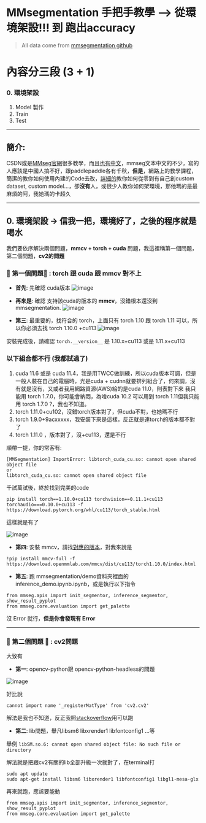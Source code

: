 # MMsegmentation 手把手教學 --> 從環境架設!!! 到 跑出accuracy
> All data come from [mmsegmentation github](https://github.com/open-mmlab/mmsegmentation)



# 內容分三段 (3 + 1)

### 0. 環境架設

1. Model 製作
2. Train
3. Test


---
## 簡介: 

CSDN或是[MMseg官網](https://mmsegmentation.readthedocs.io/en/latest/train.html)很多教學，而且[也有中文](https://github.com/open-mmlab/mmsegmentation/blob/master/README_zh-CN.md)，mmseg文本中文的不少，寫的人應該是中國人搞不好，跟paddlepaddle各有千秋，**但是**，網路上的教學課程，簡潔的教你如何使用內建的Code去改，[詳細的](https://blog.csdn.net/weixin_44044411/article/details/118196847)教你如何從零到有自己創custom dataset, custom model...，卻**沒有**人，或很少人教你如何架環境，那他瑪的是最麻煩的阿，我她瑪的卡超久

--- 

## 0. 環境架設 -> 信我一把，環境好了，之後的程序就是喝水

我們要依序解決兩個問題，**mmcv + torch + cuda** 問題，我這裡稱第一個問題，第二個問題，**cv2的問題**
 
### 🔰 第一個問題🔰 : torch 跟 cuda 跟 mmcv 對不上
* **首先**: 先確認 cuda版本
![image](https://user-images.githubusercontent.com/101493861/170855618-20d36152-684c-4193-8aec-daea79df7c56.png)

* **再來是**: 確認 支持該cuda的版本的 **mmcv**，沒錯根本還沒到mmsegmentation.
![image](https://user-images.githubusercontent.com/101493861/170856422-f49325da-766d-4b1e-b1e5-1e4eabdf0a81.png)


* **第三**: 最重要的，找符合的 torch，上面只有 torch 1.10 跟 torch 1.11 可以，所以你必須去找 torch 1.10.0 +cu113
![image](https://user-images.githubusercontent.com/101493861/170855848-9bc59abe-fe85-433b-a564-a7ead69a1527.png)

安裝完成後，請確認 `torch.__version__` 是 1.10.x+cu113 或是 1.11.x+cu113

### 以下組合都不行 (我都試過了)
1. cuda 11.6 或是 cuda 11.4，我是用TWCC做訓練，所以cuda版本可調，但是一般人裝在自己的電腦時，光是cuda + cudnn就要排列組合了，何來調，沒有就是沒有，又或者我用網路資源(AWS)給的是cuda 11.0，則表對下來 我只能用 torch 1.7.0，你可能會納悶，為啥cuda 10.2 可以用到 torch 1.11但我只能用 torch 1.7.0 ?，我也不知道。
2. torch 1.11.0+cu102，沒錯torch版本對了，但cuda不對，也她瑪不行
3. torch 1.9.0+9acxxxxx，我安裝下來是這樣，反正就是連torch的版本都不對了
4. torch 1.11.0 ，版本對了，沒+cu113，還是不行

順帶一提，你的常客有:
```
[MMSegmentation] ImportError: libtorch_cuda_cu.so: cannot open shared object file
or
libtorch_cuda_cu.so: cannot open shared object file
```

千試萬試後，終於找到完美的code

```
pip install torch==1.10.0+cu113 torchvision==0.11.1+cu113 torchaudio===0.10.0+cu113 -f https://download.pytorch.org/whl/cu113/torch_stable.html
```

這樣就是有了

![image](https://user-images.githubusercontent.com/101493861/170856298-f8cd1612-1d0e-4f82-b8d1-81458bc827da.png)

* **第四**: 安裝 mmcv，請找[對應的版本](https://github.com/open-mmlab/mmcv)，對我來說是

```
!pip install mmcv-full -f https://download.openmmlab.com/mmcv/dist/cu113/torch1.10.0/index.html
```

* **第五**: 跑 mmsegmentation/demo資料夾裡面的 inference_demo.ipynb.ipynb，或是執行以下指令
```
from mmseg.apis import init_segmentor, inference_segmentor, show_result_pyplot
from mmseg.core.evaluation import get_palette
```

沒 Error 就行，**但是你會發現有 Error**



---
### 🔰 第二個問題 🔰 : cv2問題
大致有

* **第一**: opencv-python跟 opencv-python-headless的問題

![image](https://user-images.githubusercontent.com/101493861/170856595-3beb1370-6ad5-4f02-9a54-f0be2e724236.png)

好比說

`cannot import name '_registerMatType' from 'cv2.cv2'`

解法是我也不知道，反正我照[stackoverflow](https://stackoverflow.com/questions/70537488/cannot-import-name-registermattype-from-cv2-cv2)用可以跑


* **第二**: lib問題，舉凡libsm6 libxrender1 libfontconfig1 ...等

舉例 `libSM.so.6: cannot open shared object file: No such file or directory`

解法就是把跟cv2有關的lib全部升級一次就對了，在terminal打

```
sudo apt update
sudo apt-get install libsm6 libxrender1 libfontconfig1 libgl1-mesa-glx
```

再來就跑，應該要能動
```
from mmseg.apis import init_segmentor, inference_segmentor, show_result_pyplot
from mmseg.core.evaluation import get_palette
```

